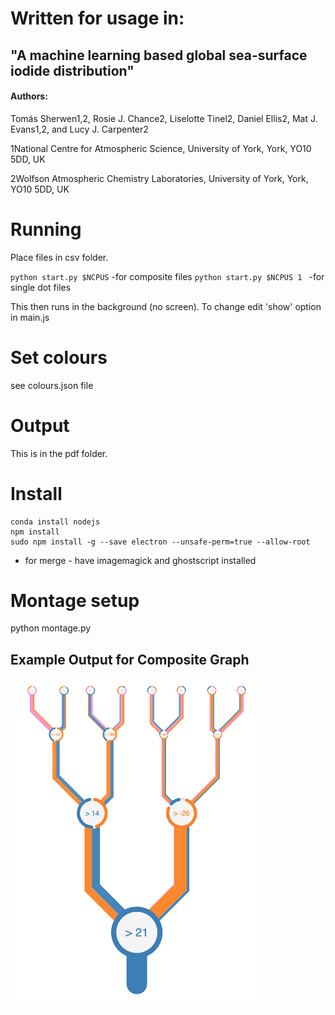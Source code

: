 # Written for usage in:

## "A machine learning based global sea-surface iodide distribution"

#### Authors:
Tomás Sherwen1,2, Rosie J. Chance2, Liselotte Tinel2, Daniel Ellis2, Mat J. Evans1,2, and Lucy J. Carpenter2


1National Centre for Atmospheric Science, University of York, York, YO10 5DD, UK 

2Wolfson Atmospheric Chemistry Laboratories, University of York, York, YO10 5DD, UK



# Running
Place files in csv folder.

`python start.py $NCPUS` -for composite files
`python start.py $NCPUS 1 ` -for single dot files

This then runs in the background (no screen). To change edit 'show' option in main.js

# Set colours
see colours.json file

# Output
This is in the pdf folder.

# Install
```
conda install nodejs
npm install
sudo npm install -g --save electron --unsafe-perm=true --allow-root
```

- for merge - have imagemagick and ghostscript installed


# Montage setup
python montage.py



## Example Output for Composite Graph
<img src="./readmeimage.png" width="400" />


